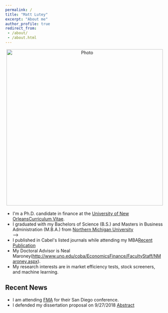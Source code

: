 ```yaml
---
permalink: /
title: "Matt Lutey"
excerpt: "About me"
author_profile: true
redirect_from:
 - /about/
 - /about.html
---
```

<p align="center">
  <img src="https://yetul.github.io/files/conference1.jpg?raw=true" alt="Photo" style="width: 500px;"/>
</p>
<!-- <p align="center">
  <img src="https://yetul.github.io/files/HS.jpg?raw=true" alt="Photo" style="width: 500px;"/>
</p> -->

 * I'm a Ph.D. candidate in finance at the [University of New Orleans](https://www.uno.edu)[Curriculum Vitae](/files/lutey.pdf).
 * I graduated with my Bachelors of Science (B.S.) and Masters in Business Administration (M.B.A.) from [Northern Michigan University](https://www.nmu.edu)<br> -->
* I published in Cabel's listed journals while attending my MBA[Recent Publication](/files/lutey2.pdf)
* My Doctoral Advisor is Neal Maroney(http://www.uno.edu/coba/EconomicsFinance/FacultyStaff/NMaroney.aspx).
* My research interests are in market efficiency tests, stock screeners, and machine learning.
<!-- * Please [contact](/contact) me if you are interested in working together. -->

<!-- * I'm interested in collaborating with other students and scholars for new works including game theory, corporate finance, market efficiency, and other studies. Please [contact](/contact) me if you are interested in working together. -->

## Recent News
* I am attending [FMA](http://fma.org) for their San Diego conference.
* I defended my dissertation proposal on 9/27/2018 [Abstract](/workingpapers)
